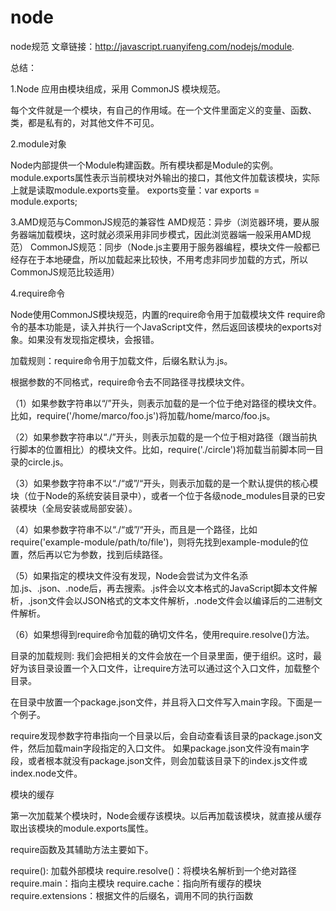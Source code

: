 # node
node规范
文章链接：http://javascript.ruanyifeng.com/nodejs/module.

总结：

1.Node 应用由模块组成，采用 CommonJS 模块规范。

每个文件就是一个模块，有自己的作用域。在一个文件里面定义的变量、函数、类，都是私有的，对其他文件不可见。

2.module对象

Node内部提供一个Module构建函数。所有模块都是Module的实例。
module.exports属性表示当前模块对外输出的接口，其他文件加载该模块，实际上就是读取module.exports变量。
exports变量：var exports = module.exports;

3.AMD规范与CommonJS规范的兼容性
AMD规范：异步（浏览器环境，要从服务器端加载模块，这时就必须采用非同步模式，因此浏览器端一般采用AMD规范）
CommonJS规范：同步（Node.js主要用于服务器编程，模块文件一般都已经存在于本地硬盘，所以加载起来比较快，不用考虑非同步加载的方式，所以CommonJS规范比较适用）

4.require命令

Node使用CommonJS模块规范，内置的require命令用于加载模块文件
require命令的基本功能是，读入并执行一个JavaScript文件，然后返回该模块的exports对象。如果没有发现指定模块，会报错。

加载规则：require命令用于加载文件，后缀名默认为.js。

根据参数的不同格式，require命令去不同路径寻找模块文件。

（1）如果参数字符串以“/”开头，则表示加载的是一个位于绝对路径的模块文件。比如，require('/home/marco/foo.js')将加载/home/marco/foo.js。

（2）如果参数字符串以“./”开头，则表示加载的是一个位于相对路径（跟当前执行脚本的位置相比）的模块文件。比如，require('./circle')将加载当前脚本同一目录的circle.js。

（3）如果参数字符串不以“./“或”/“开头，则表示加载的是一个默认提供的核心模块（位于Node的系统安装目录中），或者一个位于各级node_modules目录的已安装模块（全局安装或局部安装）。

（4）如果参数字符串不以“./“或”/“开头，而且是一个路径，比如require('example-module/path/to/file')，则将先找到example-module的位置，然后再以它为参数，找到后续路径。

（5）如果指定的模块文件没有发现，Node会尝试为文件名添加.js、.json、.node后，再去搜索。.js件会以文本格式的JavaScript脚本文件解析，.json文件会以JSON格式的文本文件解析，.node文件会以编译后的二进制文件解析。

（6）如果想得到require命令加载的确切文件名，使用require.resolve()方法。

目录的加载规则:
我们会把相关的文件会放在一个目录里面，便于组织。这时，最好为该目录设置一个入口文件，让require方法可以通过这个入口文件，加载整个目录。

在目录中放置一个package.json文件，并且将入口文件写入main字段。下面是一个例子。

require发现参数字符串指向一个目录以后，会自动查看该目录的package.json文件，然后加载main字段指定的入口文件。
如果package.json文件没有main字段，或者根本就没有package.json文件，则会加载该目录下的index.js文件或index.node文件。


模块的缓存

第一次加载某个模块时，Node会缓存该模块。以后再加载该模块，就直接从缓存取出该模块的module.exports属性。


require函数及其辅助方法主要如下。

require(): 加载外部模块
require.resolve()：将模块名解析到一个绝对路径
require.main：指向主模块
require.cache：指向所有缓存的模块
require.extensions：根据文件的后缀名，调用不同的执行函数
